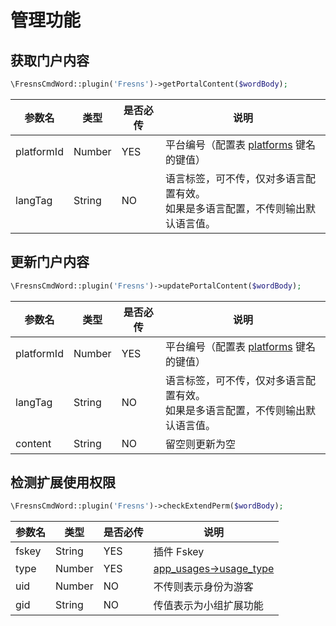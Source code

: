 # 管理功能

## 获取门户内容

```php
\FresnsCmdWord::plugin('Fresns')->getPortalContent($wordBody);
```
| 参数名 | 类型 | 是否必传 | 说明 |
| --- | --- | --- | --- |
| platformId | Number | YES | 平台编号（配置表 [platforms](../../database/dictionary/platforms.md) 键名的键值） |
| langTag | String | NO | 语言标签，可不传，仅对多语言配置有效。<br>如果是多语言配置，不传则输出默认语言值。 |

## 更新门户内容

```php
\FresnsCmdWord::plugin('Fresns')->updatePortalContent($wordBody);
```
| 参数名 | 类型 | 是否必传 | 说明 |
| --- | --- | --- | --- |
| platformId | Number | YES | 平台编号（配置表 [platforms](../../database/dictionary/platforms.md) 键名的键值） |
| langTag | String | NO | 语言标签，可不传，仅对多语言配置有效。<br>如果是多语言配置，不传则输出默认语言值。 |
| content | String | NO | 留空则更新为空 |

## 检测扩展使用权限

```php
\FresnsCmdWord::plugin('Fresns')->checkExtendPerm($wordBody);
```
| 参数名 | 类型 | 是否必传 | 说明 |
| --- | --- | --- | --- |
| fskey | String | YES | 插件 Fskey |
| type | Number | YES | [app_usages->usage_type](../../database/apps/app-usages.md) |
| uid | Number | NO | 不传则表示身份为游客 |
| gid | String | NO | 传值表示为小组扩展功能 |

